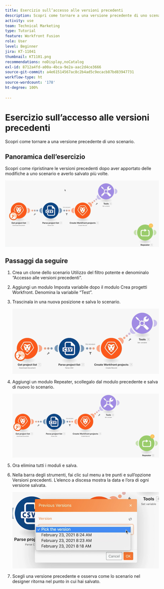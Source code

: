 ```yaml
---
title: Esercizio sull’accesso alle versioni precedenti
description: Scopri come tornare a una versione precedente di uno scenario [!UICONTROL Fusion].
activity: use
team: Technical Marketing
type: Tutorial
feature: Workfront Fusion
role: User
level: Beginner
jira: KT-11041
thumbnail: KT1101.png
recommendations: noDisplay,noCatalog
exl-id: 8712a4fd-a00a-4bca-9e2a-aac2d4ce3666
source-git-commit: a4e61514567ac8c2b4ad5c9ecacb87bd83947731
workflow-type: ht
source-wordcount: '178'
ht-degree: 100%

---
```


# Esercizio sull’accesso alle versioni precedenti

Scopri come tornare a una versione precedente di uno scenario.

## Panoramica dell’esercizio

Scopri come ripristinare le versioni precedenti dopo aver apportato delle modifiche a uno scenario e averlo salvato più volte.

![Accesso alle versioni precedenti di Immagine 1](../12-exercises/assets/accessing-previous-versions-walkthrough-1.png)

## Passaggi da seguire

1. Crea un clone dello scenario Utilizzo del filtro potente e denominalo “Accesso alle versioni precedenti”.
1. Aggiungi un modulo Imposta variabile dopo il modulo Crea progetti Workfront. Denomina la variabile “Test”.
1. Trascinala in una nuova posizione e salva lo scenario.

   ![Accesso alle versioni precedenti Immagine 2](../12-exercises/assets/accessing-previous-versions-walkthrough-2.png)

1. Aggiungi un modulo Repeater, scollegalo dal modulo precedente e salva di nuovo lo scenario.

   ![Accesso alle versioni precedenti Immagine 3](../12-exercises/assets/accessing-previous-versions-walkthrough-3.png)

1. Ora elimina tutti i moduli e salva.
1. Nella barra degli strumenti, fai clic sul menu a tre punti e sull’opzione Versioni precedenti. L’elenco a discesa mostra la data e l’ora di ogni versione salvata.

   ![Accesso alle versioni precedenti Immagine 4](../12-exercises/assets/accessing-previous-versions-walkthrough-4.png)

1. Scegli una versione precedente e osserva come lo scenario nel designer ritorna nel punto in cui hai salvato.
